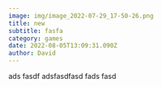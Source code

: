 ```yaml
---
image: img/image_2022-07-29_17-50-26.png
title: new
subtitle: fasfa
category: games
date: 2022-08-05T13:09:31.090Z
author: David
---
```

ads fasdf adsfasdfasd fads fasd